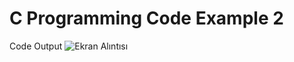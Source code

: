 # C Programming Code Example 2
Code Output 
![Ekran Alıntısı](https://user-images.githubusercontent.com/74559407/161300276-aaff8c2b-18bf-4cbc-acba-061e88a6bab9.PNG)
